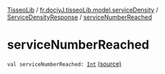 [TisseoLib](../../index.md) / [fr.docjyJ.tisseoLib.model.serviceDensity](../index.md) / [ServiceDensityResponse](index.md) / [serviceNumberReached](./service-number-reached.md)

# serviceNumberReached

`val serviceNumberReached: `[`Int`](https://kotlinlang.org/api/latest/jvm/stdlib/kotlin/-int/index.html) [(source)](https://github.com/docjyJ/TisseoLib/tree/master/src/main/kotlin/fr/docjyJ/tisseoLib/model/serviceDensity/ServiceDensityResponse.kt#L9)
